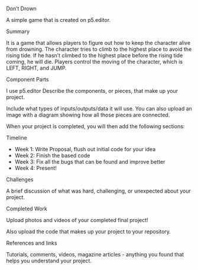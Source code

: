 Don’t Drown

A simple game that is created on p5.editor.

Summary

It is a game that allows players to figure out how to keep the character alive from drowning. The character tries to climb to the highest place to avoid the rising tide. If he hasn’t climbed to the highest place before the rising tide coming, he will die.
Players control the moving of the character, which is LEFT, RIGHT, and JUMP. 

Component Parts

I use p5.editor 
Describe the components, or pieces, that make up your project.

Include what types of inputs/outputs/data it will use. You can also upload an image with a diagram showing how all those pieces are connected.

When your project is completed, you will then add the following sections:

Timeline

- Week 1: Write Proposal, flush out initial code for your idea
- Week 2: Finish the based code
- Week 3: Fix all the bugs that can be found and improve better
- Week 4: Present!
 
Challenges

A brief discussion of what was hard, challenging, or unexpected about your project.

Completed Work

Upload photos and videos of your completed final project!

Also upload the code that makes up your project to your repository.

References and links

Tutorials, comments, videos, magazine articles - anything you found that helps you understand your project.

